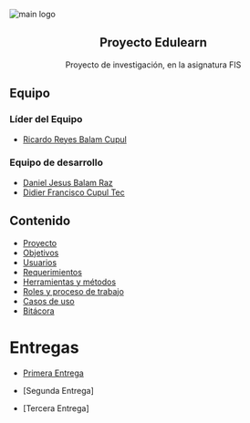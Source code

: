 <p aling="center">
  <img src="https://thumbs.dreamstime.com/b/print-180897353.jpg" alt="main logo">
</p>

<h2 align="center">Proyecto Edulearn</h2>
<p align="center">
  Proyecto de investigación, en la asignatura FIS
</p>

## Equipo

### Líder del Equipo

* [Ricardo Reyes Balam Cupul](https://github.com/rhzx0r)

### Equipo de desarrollo

* [Daniel Jesus Balam Raz](https://github.com/Ferjes123)
* [Didier Francisco Cupul Tec](https://github.com/DidierFranciscoCupulTec)

## Contenido

* [Proyecto](https://github.com/rhzx0r/Fundamentos-LIS/blob/primera-entrega/Primera-Entrega/Documentacion/Proyecto.md)
* [Objetivos](https://github.com/rhzx0r/Fundamentos-LIS/blob/primera-entrega/Primera-Entrega/Documentacion/Objetivos.md)
* [Usuarios](https://github.com/rhzx0r/Fundamentos-LIS/blob/primera-entrega/Primera-Entrega/Documentacion/Usuarios.md)
* [Requerimientos](https://github.com/rhzx0r/Fundamentos-LIS/blob/primera-entrega/Primera-Entrega/Documentacion/Requerimientos.md)
* [Herramientas y métodos](https://github.com/rhzx0r/Fundamentos-LIS/blob/primera-entrega/Primera-Entrega/Documentacion/Herramientas-Metodos.md)
* [Roles y proceso de trabajo](https://github.com/rhzx0r/Fundamentos-LIS/blob/primera-entrega/Primera-Entrega/Documentacion/Roles-Proceso.md)
* [Casos de uso](https://github.com/rhzx0r/Fundamentos-LIS/blob/primera-entrega/Primera-Entrega/Documentacion/Casos-Uso.md)
* [Bitácora](https://github.com/rhzx0r/Fundamentos-LIS/blob/primera-entrega/Primera-Entrega/Documentacion/Bitacora.md)

# Entregas

* [Primera Entrega](https://github.com/rhzx0r/Fundamentos-LIS/tree/primera-entrega/Primera-Entrega)

* [Segunda Entrega]
* [Tercera Entrega]
